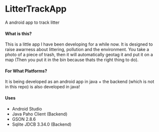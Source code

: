 # LitterTrackApp
A android app to track litter

#### What is this?
This is a little app I have been developing for a while now. It is designed to raise awarness about littering, pollution and the environment.
You take a photo of a piece of trash, then it will automatically geotag it and put it on a map (Then you put it in the bin because thats the 
right thing to do). 

#### For What Platforms?
It is being developed as an android app in java + the backend (which is not in this repo) is also developed in java!

#### Uses
- Android Studio
- Java Paho Client  (Backend)
- GSON 2.8.6
- Sqlite JDCB 3.34.0 (Backend)
